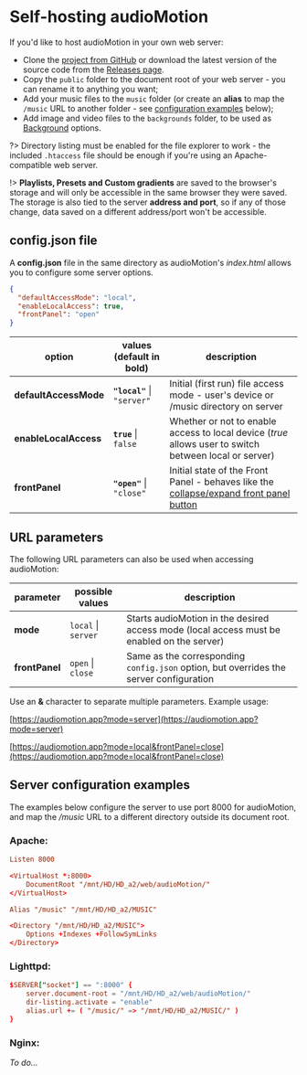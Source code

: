 # Self-hosting audioMotion

If you'd like to host audioMotion in your own web server:

+ Clone the [project from GitHub](https://github.com/hvianna/audioMotion.js) or download the latest version of the source code from the [Releases page](https://github.com/hvianna/audioMotion.js/releases/).
+ Copy the `public` folder to the document root of your web server - you can rename it to anything you want;
+ Add your music files to the `music` folder (or create an **alias** to map the `/music` URL to another folder - see [configuration examples](#server-configuration-examples) below);
+ Add image and video files to the `backgrounds` folder, to be used as [Background](users-manual.md#background) options.

?> Directory listing must be enabled for the file explorer to work - the included `.htaccess` file should be enough if you're using an Apache-compatible web server.

!> **Playlists, Presets and Custom gradients** are saved to the browser's storage and will only be accessible in the same browser they were saved.
The storage is also tied to the server **address and port**, so if any of those change, data saved on a different address/port won't be accessible.

## config.json file

A **config.json** file in the same directory as audioMotion's _index.html_ allows you to configure some server options.

```config.json
{
  "defaultAccessMode": "local",
  "enableLocalAccess": true,
  "frontPanel": "open"
}
```

| option | values (default in bold) | description |
|--------|--------------------------|-------------|
| **defaultAccessMode** | **`"local"`** \| `"server"` | Initial (first run) file access mode - user's device or /music directory on server
| **enableLocalAccess** | **`true`** \| `false` | Whether or not to enable access to local device (*true* allows user to switch between local or server)
| **frontPanel**        | **`"open"`** \| `"close"` | Initial state of the Front Panel - behaves like the [collapse/expand front panel button](users-manual.md#collapseexpand-front-panel)

## URL parameters

The following URL parameters can also be used when accessing audioMotion:

| parameter | possible values | description |
|-----------|-----------------|-------------|
| **mode**  | `local` \| `server` | Starts audioMotion in the desired access mode (local access must be enabled on the server)
| **frontPanel** | `open` \| `close` | Same as the corresponding `config.json` option, but overrides the server configuration

Use an **&** character to separate multiple parameters. Example usage:

[https://audiomotion.app?mode=server](https://audiomotion.app?mode=server)

[https://audiomotion.app?mode=local&frontPanel=close](https://audiomotion.app?mode=local&frontPanel=close)

## Server configuration examples

The examples below configure the server to use port 8000 for audioMotion, and map the */music* URL to a different directory outside its document root.

### Apache: <!-- {docsify-ignore} -->

```apache2.conf
Listen 8000

<VirtualHost *:8000>
    DocumentRoot "/mnt/HD/HD_a2/web/audioMotion/"
</VirtualHost>

Alias "/music" "/mnt/HD/HD_a2/MUSIC"

<Directory "/mnt/HD/HD_a2/MUSIC">
    Options +Indexes +FollowSymLinks
</Directory>
```

### Lighttpd: <!-- {docsify-ignore} -->

```lighttpd.conf
$SERVER["socket"] == ":8000" {
    server.document-root = "/mnt/HD/HD_a2/web/audioMotion/"
    dir-listing.activate = "enable"
    alias.url += ( "/music/" => "/mnt/HD/HD_a2/MUSIC/" )
}
```

### Nginx: <!-- {docsify-ignore} -->

*To do...*

